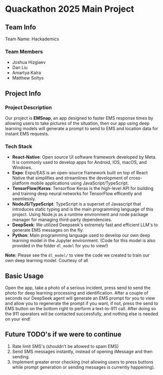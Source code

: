 # Quackathon 2025 Main Project

## Team Info

Team Name: Hackademics

### Team Members

- Joshua Hizgiaev
- Dan Liu
- Amartya Kalra
- Matthew Soltys

## Project Info

### Project Description

Our project is **EMSnap**, an app designed to faster EMS response times by allowing users to take pictures of the situation, then our app using deep learning models will generate a prompt to send to EMS and location data for instant EMS requests.

### Tech Stack

- **React-Native**: Open source UI software framework developed by Meta. It is commonly used to develop apps for Android, IOS, macOS, and Windows.
- **Expo**: Expo/EAS is an open-source framework built on top of React Native that simplifies and streamlines the development of cross-platform mobile applications using JavaScript/TypeScript.
- **TensorFlow/Keras**: Tensorflow Keras is the high-level API for building and training deep neural networks for TensorFlow efficently and seemlessly.
- **NodeJS/TypeScript**: TypeScript is a superset of Javascript that introduces static typing and is the main programming language of this project. Using Node.js as a runtime environment and node package manager for managing third-party dependencies.
- **DeepSeek**: We utilized Deepseek's extremely fast and efficient LLM's to generate EMS messages on the fly.
- **Python**: Main programming language used to develop our own deep learning model in the Jupyter environment. (Code for this model is also provided in the folder ``dl_model`` for you to view!)

**Note:** Please see the ``dl_model/`` to view the code we created to train our own deep learning model. Courtesy of all

## Basic Usage

Open the app, take a photo of a serious incident, press send to send the photo for deep learning processing and identification. After a couple of seconds our DeepSeek agent will generate an EMS prompt for you to view and allow you to regenerate the prompt if you want, if not, press the send to EMS button on the bottom right to perform a text-to-911 call. After doing so the 911 operators will be contacted successfully, and nothing else is needed on your end!

## Future TODO's if we were to continue

1. Rate limit SMS's (shouldn't be allowed to spam EMS)
2. Send SMS messages instantly, instead of opening iMessage and then sending.
3. Implement greater error checking (not allowing users to press buttons while prompt generation or sending messages is currently happening).
